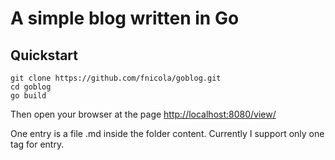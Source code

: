 A simple blog written in Go
===========================

Quickstart
----------
    git clone https://github.com/fnicola/goblog.git
    cd goblog
    go build

Then open your browser at the page
    [http://localhost:8080/view/](http://localhost:8080/view/)

One entry is a file .md inside the folder content.
Currently I support only one tag for entry.
